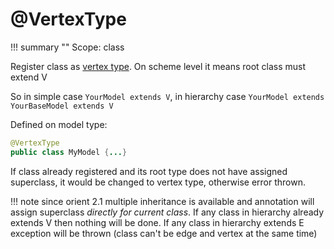 # @VertexType

!!! summary ""
    Scope: class

Register class as [vertex type](https://orientdb.com/docs/3.0.x/java/Graph-VE.html#vertices). On scheme level it means root class must extend V

So in simple case `YourModel extends V`, in hierarchy case `YourModel extends YourBaseModel extends V`

Defined on model type:

```java
@VertexType
public class MyModel {...}
```

If class already registered and its root type does not have assigned superclass, it would be changed to vertex type, otherwise error thrown.

!!! note 
    since orient 2.1 multiple inheritance is available and annotation will assign superclass *directly for current class*. 
    If any class in hierarchy already extends V then nothing will be done. If any class in hierarchy extends E exception will be thrown (class can't be edge and vertex at the same time)
